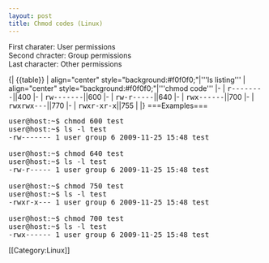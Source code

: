 ```yaml
---
layout: post 
title: Chmod codes (Linux)
---
```


First charater: User permissions<br>
Second chracter: Group permissions<br>
Last character: Other permissions<br>

{| {{table}}
| align="center" style="background:#f0f0f0;"|'''ls listing'''
| align="center" style="background:#f0f0f0;"|'''chmod code'''
|-
| <tt>r--------</tt>||400
|-
| <tt>rw-------</tt>||600
|-
| <tt>rw-r-----</tt>||640
|-
| <tt>rwx------</tt>||700
|-
| <tt>rwxrwx---</tt>||770
|-
| <tt>rwxr-xr-x</tt>||755
| 
|}
===Examples===
<pre>
user@host:~$ chmod 600 test
user@host:~$ ls -l test
-rw------- 1 user group 6 2009-11-25 15:48 test

user@host:~$ chmod 640 test
user@host:~$ ls -l test
-rw-r----- 1 user group 6 2009-11-25 15:48 test

user@host:~$ chmod 750 test
user@host:~$ ls -l test
-rwxr-x--- 1 user group 6 2009-11-25 15:48 test

user@host:~$ chmod 700 test
user@host:~$ ls -l test
-rwx------ 1 user group 6 2009-11-25 15:48 test
</pre>
[[Category:Linux]]
